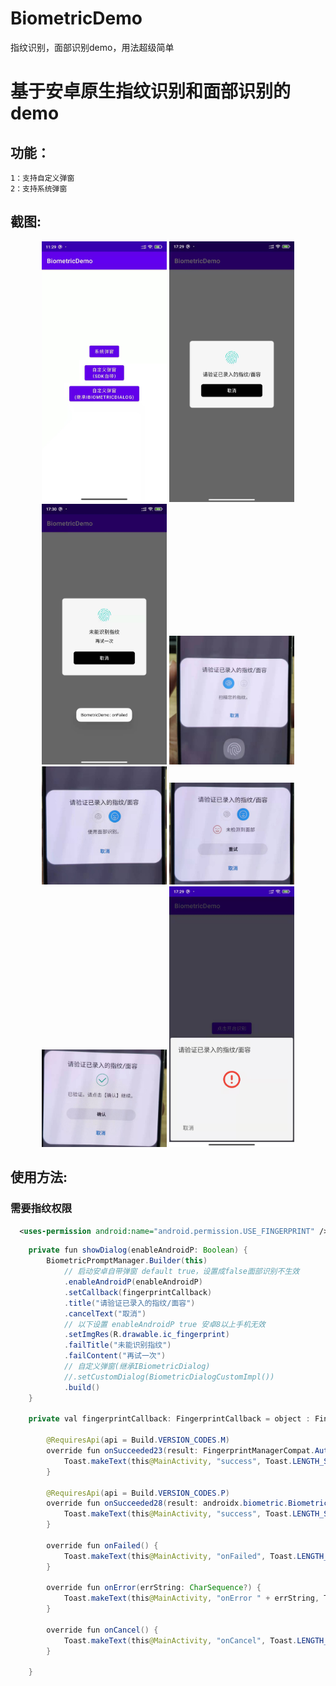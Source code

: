 # BiometricDemo
指纹识别，面部识别demo，用法超级简单

#  基于安卓原生指纹识别和面部识别的demo

##  功能：
    1：支持自定义弹窗
    2：支持系统弹窗

## 截图:

<div align="center">
<img src = "screenshots/p1.jpg" width=200 >
<img src = "screenshots/p2.jpg" width=200 >
<img src = "screenshots/p3.jpg" width=200 >
<img src = "screenshots/p4.jpg" width=200 >
<img src = "screenshots/p5.jpg" width=200 >
<img src = "screenshots/p6.jpg" width=200 >
<img src = "screenshots/p7.jpg" width=200 >
<img src = "screenshots/p8.jpg" width=200 >

</div>


## 使用方法:
###  需要指纹权限
```xml
  <uses-permission android:name="android.permission.USE_FINGERPRINT" />
```


``` java
    private fun showDialog(enableAndroidP: Boolean) {
        BiometricPromptManager.Builder(this)
            // 启动安卓自带弹窗 default true，设置成false面部识别不生效
            .enableAndroidP(enableAndroidP)
            .setCallback(fingerprintCallback)
            .title("请验证已录入的指纹/面容")
            .cancelText("取消")
            // 以下设置 enableAndroidP true 安卓8以上手机无效
            .setImgRes(R.drawable.ic_fingerprint)
            .failTitle("未能识别指纹")
            .failContent("再试一次")
            // 自定义弹窗(继承IBiometricDialog)
            //.setCustomDialog(BiometricDialogCustomImpl())
            .build()
    }

    private val fingerprintCallback: FingerprintCallback = object : FingerprintCallback {

        @RequiresApi(api = Build.VERSION_CODES.M)
        override fun onSucceeded23(result: FingerprintManagerCompat.AuthenticationResult?) {
            Toast.makeText(this@MainActivity, "success", Toast.LENGTH_SHORT).show()
        }

        @RequiresApi(api = Build.VERSION_CODES.P)
        override fun onSucceeded28(result: androidx.biometric.BiometricPrompt.AuthenticationResult?) {
            Toast.makeText(this@MainActivity, "success", Toast.LENGTH_SHORT).show()
        }

        override fun onFailed() {
            Toast.makeText(this@MainActivity, "onFailed", Toast.LENGTH_SHORT).show()
        }

        override fun onError(errString: CharSequence?) {
            Toast.makeText(this@MainActivity, "onError " + errString, Toast.LENGTH_SHORT).show()
        }

        override fun onCancel() {
            Toast.makeText(this@MainActivity, "onCancel", Toast.LENGTH_SHORT).show()
        }

    }
```

